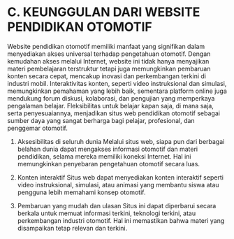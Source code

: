 # C. KEUNGGULAN DARI WEBSITE PENDIDIKAN OTOMOTIF

Website pendidikan otomotif memiliki manfaat yang signifikan dalam menyediakan akses universal terhadap pengetahuan otomotif. Dengan kemudahan akses melalui Internet, website ini tidak hanya menyajikan materi pembelajaran terstruktur tetapi juga memungkinkan pembaruan konten secara cepat, mencakup inovasi dan perkembangan terkini di industri mobil. Interaktivitas konten, seperti video instruksional dan simulasi, memungkinkan pemahaman yang lebih baik, sementara platform online juga mendukung forum diskusi, kolaborasi, dan pengujian yang memperkaya pengalaman belajar. Fleksibilitas untuk belajar kapan saja, di mana saja, serta penyesuaiannya, menjadikan situs web pendidikan otomotif sebagai sumber daya yang sangat berharga bagi pelajar, profesional, dan penggemar otomotif.

1.	Aksesibilitas di seluruh dunia
Melalui situs web, siapa pun dari berbagai belahan dunia dapat mengakses informasi otomotif dan materi pendidikan, selama mereka memiliki koneksi Internet. Hal ini memungkinkan penyebaran pengetahuan otomotif secara luas.

2.	Konten interaktif
Situs web dapat menyediakan konten interaktif seperti video instruksional, simulasi, atau animasi yang membantu siswa atau pengguna lebih memahami konsep otomotif.

3.	Pembaruan yang mudah dan ulasan
Situs ini dapat diperbarui secara berkala untuk memuat informasi terkini, teknologi terkini, atau perkembangan industri otomotif. Hal ini memastikan bahwa materi yang disampaikan tetap relevan dan terkini.
